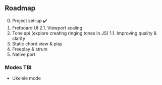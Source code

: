 ## Roadmap

0. Project set-up ✔️
1. Fretboard UI
   2.1. Viewport scaling
2. Tone api (explore creating ringing tones in JS)
   1.1. Improving quality & clarity
3. Static chord view & play
4. Freeplay & strum
5. Native port

### Modes TBI

- Ukelele mode
